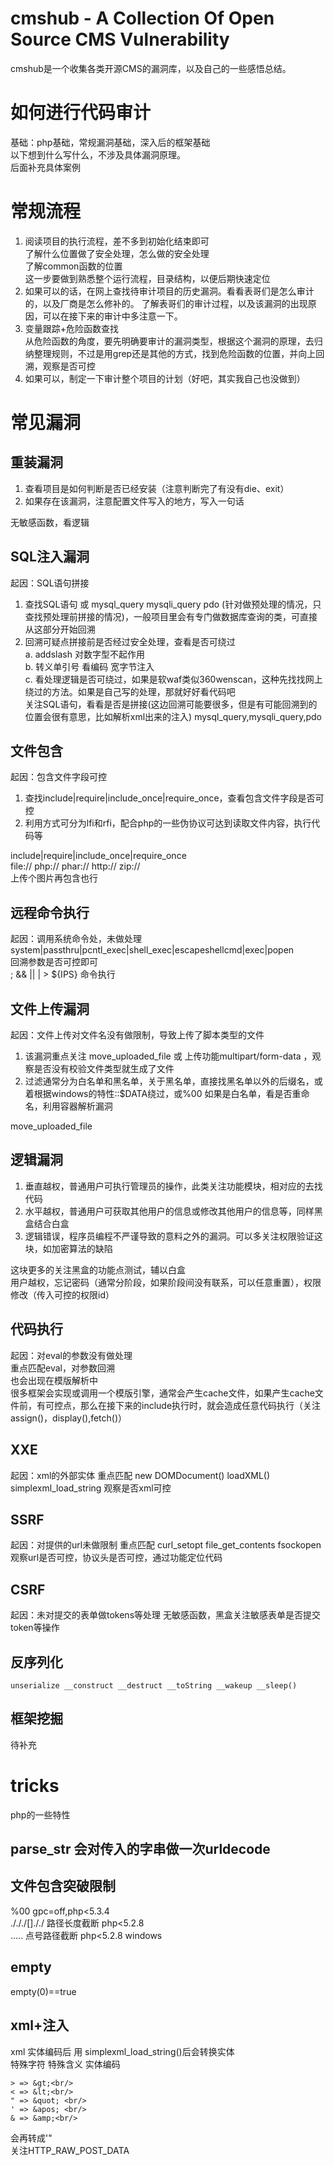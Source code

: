 # cmshub - A Collection Of Open Source CMS Vulnerability
  cmshub是一个收集各类开源CMS的漏洞库，以及自己的一些感悟总结。

# 如何进行代码审计
  基础：php基础，常规漏洞基础，深入后的框架基础<br/>
  以下想到什么写什么，不涉及具体漏洞原理。<br/>
  后面补充具体案例

# 常规流程
  1. 阅读项目的执行流程，差不多到初始化结束即可<br/>
     了解什么位置做了安全处理，怎么做的安全处理<br/>
     了解common函数的位置<br/>
     这一步要做到熟悉整个运行流程，目录结构，以便后期快速定位
  2. 如果可以的话，在网上查找待审计项目的历史漏洞。看看表哥们是怎么审计的，以及厂商是怎么修补的。
     了解表哥们的审计过程，以及该漏洞的出现原因，可以在接下来的审计中多注意一下。
  3. 变量跟踪+危险函数查找<br/>
     从危险函数的角度，要先明确要审计的漏洞类型，根据这个漏洞的原理，去归纳整理规则，不过是用grep还是其他的方式，找到危险函数的位置，并向上回溯，观察是否可控
  4. 如果可以，制定一下审计整个项目的计划（好吧，其实我自己也没做到）

# 常见漏洞

## 重装漏洞
  1. 查看项目是如何判断是否已经安装（注意判断完了有没有die、exit）
  2. 如果存在该漏洞，注意配置文件写入的地方，写入一句话

无敏感函数，看逻辑

## SQL注入漏洞

起因：SQL语句拼接
  1. 查找SQL语句 或 mysql_query mysqli_query pdo (针对做预处理的情况，只查找预处理前拼接的情况)，一般项目里会有专门做数据库查询的类，可直接从这部分开始回溯
  2. 回溯可疑点拼接前是否经过安全处理，查看是否可绕过<br/>
    a. addslash 对数字型不起作用<br/>
    b. 转义单引号 看编码 宽字节注入<br/>
    c. 看处理逻辑是否可绕过，如果是软waf类似360wenscan，这种先找找网上绕过的方法。如果是自己写的处理，那就好好看代码吧<br/>
关注SQL语句，看看是否是拼接(这边回溯可能要很多，但是有可能回溯到的位置会很有意思，比如解析xml出来的注入)
mysql_query,mysqli_query,pdo

## 文件包含

起因：包含文件字段可控
  1. 查找include|require|include_once|require_once，查看包含文件字段是否可控
  2. 利用方式可分为lfi和rfi，配合php的一些伪协议可达到读取文件内容，执行代码等

include|require|include_once|require_once <br/>
file:// php:// phar:// http:// zip:// <br/>
上传个图片再包含也行<br/>

## 远程命令执行

起因：调用系统命令处，未做处理<br/>
system|passthru|pcntl_exec|shell_exec|escapeshellcmd|exec|popen<br/>
回溯参数是否可控即可<br/>
; && || | > ${IPS} 命令执行<br/>

## 文件上传漏洞
起因：文件上传对文件名没有做限制，导致上传了脚本类型的文件

  1. 该漏洞重点关注 move_uploaded_file 或 上传功能multipart/form-data ，观察是否没有校验文件类型就生成了文件
  2. 过滤通常分为白名单和黑名单，关于黑名单，直接找黑名单以外的后缀名，或着根据windows的特性::$DATA绕过，或%00
  如果是白名单，看是否重命名，利用容器解析漏洞<br/>

move_uploaded_file
## 逻辑漏洞
  1. 垂直越权，普通用户可执行管理员的操作，此类关注功能模块，相对应的去找代码
  2. 水平越权，普通用户可获取其他用户的信息或修改其他用户的信息等，同样黑盒结合白盒
  3. 逻辑错误，程序员编程不严谨导致的意料之外的漏洞。可以多关注权限验证这块，如加密算法的缺陷

这块更多的关注黑盒的功能点测试，辅以白盒<br/>
用户越权，忘记密码（通常分阶段，如果阶段间没有联系，可以任意重置），权限修改（传入可控的权限id）

## 代码执行
起因：对eval的参数没有做处理<br/>
重点匹配eval，对参数回溯<br/>
也会出现在模版解析中<br/>
很多框架会实现或调用一个模版引擎，通常会产生cache文件，如果产生cache文件前，有可控点，那么在接下来的include执行时，就会造成任意代码执行（关注assign()，display(),fetch()）<br/>

## XXE
起因：xml的外部实体
重点匹配 new DOMDocument() loadXML() simplexml_load_string
观察是否xml可控

## SSRF
起因：对提供的url未做限制
重点匹配 curl_setopt file_get_contents fsockopen
观察url是否可控，协议头是否可控，通过功能定位代码

## CSRF
起因：未对提交的表单做tokens等处理
无敏感函数，黑盒关注敏感表单是否提交token等操作

## 反序列化
`unserialize __construct __destruct __toString __wakeup __sleep()`

## 框架挖掘
待补充



# tricks
php的一些特性

## parse_str 会对传入的字串做一次urldecode


## 文件包含突破限制
  %00 gpc=off,php<5.3.4 <br/>
./././[]././ 路径长度截断 php<5.2.8<br/>
..... 点号路径截断 php<5.2.8 windows<br/>



## empty
  empty(0)==true

## xml+注入
  xml 实体编码后 用 simplexml_load_string()后会转换实体<br/>
特殊字符 特殊含义 实体编码 <br/>
```
> => &gt;<br/>
< => &lt;<br/>
" => &quot; <br/>
' => &apos; <br/>
& => &amp;<br/>
```
会再转成'"<br/>
关注HTTP_RAW_POST_DATA





